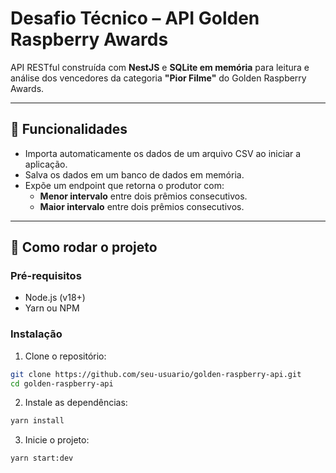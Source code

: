 # Desafio Técnico – API Golden Raspberry Awards

API RESTful construída com **NestJS** e **SQLite em memória** para leitura e análise dos vencedores da categoria **"Pior Filme"** do Golden Raspberry Awards.

---

## 📌 Funcionalidades

- Importa automaticamente os dados de um arquivo CSV ao iniciar a aplicação.
- Salva os dados em um banco de dados em memória.
- Expõe um endpoint que retorna o produtor com:
  - **Menor intervalo** entre dois prêmios consecutivos.
  - **Maior intervalo** entre dois prêmios consecutivos.

---

## 🚀 Como rodar o projeto

### Pré-requisitos

- Node.js (v18+)
- Yarn ou NPM

### Instalação

1. Clone o repositório:

```bash
git clone https://github.com/seu-usuario/golden-raspberry-api.git
cd golden-raspberry-api
```

2. Instale as dependências:

```bash
yarn install
```

3. Inicie o projeto:

```bash
yarn start:dev
```